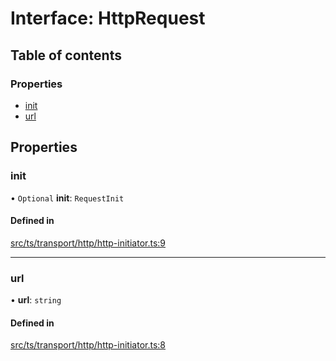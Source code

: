 # Interface: HttpRequest

## Table of contents

### Properties

- [init](HttpRequest.md#init)
- [url](HttpRequest.md#url)

## Properties

### init

• `Optional` **init**: `RequestInit`

#### Defined in

[src/ts/transport/http/http-initiator.ts:9](https://gitlab.com/i3-market/code/wp3/t3.2/i3m-wallet-monorepo/-/blob/13bce7cb/packages/wallet-protocol/src/ts/transport/http/http-initiator.ts#L9)

___

### url

• **url**: `string`

#### Defined in

[src/ts/transport/http/http-initiator.ts:8](https://gitlab.com/i3-market/code/wp3/t3.2/i3m-wallet-monorepo/-/blob/13bce7cb/packages/wallet-protocol/src/ts/transport/http/http-initiator.ts#L8)
